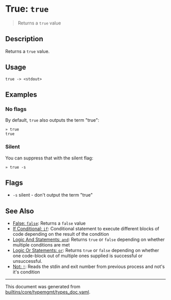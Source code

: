 # True: `true`

> Returns a `true` value

## Description

Returns a `true` value.

## Usage

```
true -> <stdout>
```

## Examples

### No flags

By default, `true` also outputs the term "true":

```
» true
true
```

### Silent

You can suppress that with the silent flag:

```
» true -s
```

## Flags

* `-s`
    silent - don't output the term "true"

## See Also

* [False: `false`](../commands/false.md):
  Returns a `false` value
* [If Conditional: `if`](../commands/if.md):
  Conditional statement to execute different blocks of code depending on the result of the condition
* [Logic And Statements: `and`](../commands/and.md):
  Returns `true` or `false` depending on whether multiple conditions are met
* [Logic Or Statements: `or`](../commands/or.md):
  Returns `true` or `false` depending on whether one code-block out of multiple ones supplied is successful or unsuccessful.
* [Not: `!`](../commands/not-func.md):
  Reads the stdin and exit number from previous process and not's it's condition

<hr/>

This document was generated from [builtins/core/typemgmt/types_doc.yaml](https://github.com/lmorg/murex/blob/master/builtins/core/typemgmt/types_doc.yaml).